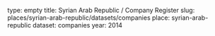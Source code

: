type: empty
title: Syrian Arab Republic / Company Register
slug: places/syrian-arab-republic/datasets/companies
place: syrian-arab-republic
dataset: companies
year: 2014
